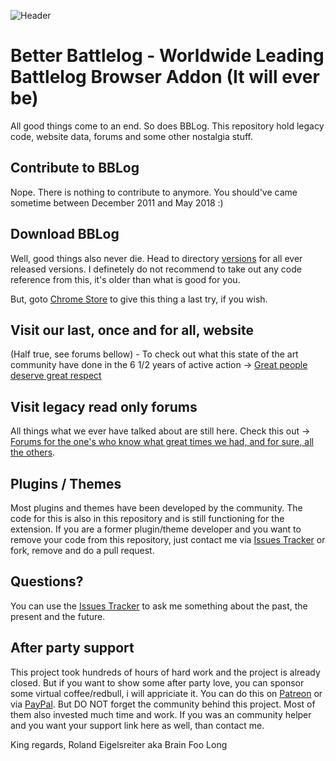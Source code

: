 ![Header](https://github.com/brainfoolong/better-battlelog/raw/master/images/github-header.jpg)

# Better Battlelog - Worldwide Leading Battlelog Browser Addon (It will ever be)

All good things come to an end. So does BBLog. This repository hold legacy code, website data, forums and some other nostalgia stuff.

## Contribute to BBLog

Nope. There is nothing to contribute to anymore. You should've came sometime between December 2011 and May 2018 :)

## Download BBLog

Well, good things also never die. Head to directory [versions](https://github.com/brainfoolong/better-battlelog/blob/master/versions) for all ever released versions. I definetely do not recommend to take out any code reference from this, it's older than what is good for you.

But, goto [Chrome Store](https://chrome.google.com/webstore/detail/better-battlelog-bblog/kjlfnjepjdmlppapoikepbaabbghofma) to give this thing a last try, if you wish.

## Visit our last, once and for all, website

(Half true, see forums bellow) - To check out what this state of the art community have done in the 6 1/2 years of active action -> [Great people deserve great respect](https://getbblog.com)

## Visit legacy read only forums

All things what we ever have talked about are still here. Check this out -> [Forums for the one's who know what great times we had, and for sure, all the others](https://getbblog.com/forums/sitemap.html).

## Plugins / Themes

Most plugins and themes have been developed by the community. The code for this is also in this repository and is still functioning for the extension. If you are a former plugin/theme developer and you want to remove your code from this repository, just contact me via [Issues Tracker](https://github.com/brainfoolong/better-battlelog/issues) or fork, remove and do a pull request.

## Questions?

You can use the [Issues Tracker](https://github.com/brainfoolong/better-battlelog/issues) to ask me something about the past, the present and the future.

## After party support 

This project took hundreds of hours of hard work and the project is already closed. But if you want to show some after party love, you can sponsor some virtual coffee/redbull, i will appriciate it. You can do this on [Patreon](https://www.patreon.com/brainfoolong) or via [PayPal](https://www.paypal.me/brainfoolong). But DO NOT forget the community behind this project. Most of them also invested much time and work. If you was an community helper and you want your support link here as well, than contact me.

King regards, Roland Eigelsreiter aka Brain Foo Long